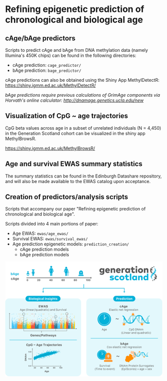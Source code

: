 # Refining epigenetic prediction of chronological and biological age

## cAge/bAge predictors

Scripts to predict cAge and bAge from DNA methylation data (namely Illumina's 450K chips) can be found in the following directories:
- cAge prediction: `cage_predictor/`
- bAge prediction: `bage_predictor/`

cAge predictions can also be obtained using the Shiny App MethylDetectR: https://shiny.igmm.ed.ac.uk/MethylDetectR/

*bAge predictions require previous calculations of GrimAge components via Horvath's online calculator: http://dnamage.genetics.ucla.edu/new*

## Visualization of CpG ~ age trajectories

CpG beta values across age in a subset of unrelated individuals (N = 4,450) in the Generation Scotland cohort can be visualized in the shiny app MethylBrowsR.

https://shiny.igmm.ed.ac.uk/MethylBrowsR/


## Age and survival EWAS summary statistics

The summary statistics can be found in the Edinburgh Datashare repository, and will also be made available to the EWAS catalog upon acceptance.


## Creation of predictors/analysis scripts

Scripts that accompany our paper "Refining epigenetic prediction of chronological and biological age".

Scripts divided into 4 main portions of paper:
- Age EWAS: `ewas/age_ewas/`
- Survival EWAS: `ewas/survival_ewas/`
- Age prediction epigenetic models: `prediction_creation/`
    - cAge prediction models
    - bAge prediction models

![Study overview](study_overview.png)